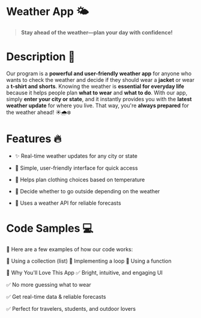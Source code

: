 # Weather App 🌤
> **Stay ahead of the weather—plan your day with confidence!**

# Description 📌
Our program is a **powerful and user-friendly weather app** for anyone who wants to check the weather and decide if they should wear a **jacket** or wear a **t-shirt and shorts**. Knowing the weather is **essential for everyday life** because it helps people plan **what to wear** and **what to do**. With our app, simply **enter your city or state**, and it instantly provides you with the **latest weather update** for where you live. That way, you're **always prepared** for the weather ahead! ☀️🌧❄️

# Features 🔥
- ✨ Real-time weather updates for any city or state 

- 🎯 Simple, user-friendly interface for quick access 

- 👕 Helps plan clothing choices based on temperature 

- 🚶 Decide whether to go outside depending on the weather 

- 📡 Uses a weather API for reliable forecasts

# Code Samples 💻
🔹 Here are a few examples of how our code works:

🔸 Using a collection (list) 
🔹 Implementing a loop 
🔸 Using a function

🎨 Why You'll Love This App
✅ Bright, intuitive, and engaging UI 

✅ No more guessing what to wear 

✅ Get real-time data & reliable forecasts 

✅ Perfect for travelers, students, and outdoor lovers
